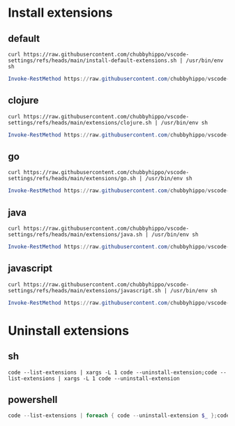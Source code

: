 # Install extensions
## default
```curl
curl https://raw.githubusercontent.com/chubbyhippo/vscode-settings/refs/heads/main/install-default-extensions.sh | /usr/bin/env sh
```
```powershell
Invoke-RestMethod https://raw.githubusercontent.com/chubbyhippo/vscode-settings/refs/heads/main/install-extensions.sh | Invoke-Expression
```
## clojure
```curl
curl https://raw.githubusercontent.com/chubbyhippo/vscode-settings/refs/heads/main/extensions/clojure.sh | /usr/bin/env sh
```
```powershell
Invoke-RestMethod https://raw.githubusercontent.com/chubbyhippo/vscode-settings/refs/heads/main/extensions/clojure.sh | Invoke-Expression
```
## go
```curl
curl https://raw.githubusercontent.com/chubbyhippo/vscode-settings/refs/heads/main/extensions/go.sh | /usr/bin/env sh
```
```powershell
Invoke-RestMethod https://raw.githubusercontent.com/chubbyhippo/vscode-settings/refs/heads/main/extensions/go.sh | Invoke-Expression
```
## java
```curl
curl https://raw.githubusercontent.com/chubbyhippo/vscode-settings/refs/heads/main/extensions/java.sh | /usr/bin/env sh
```
```powershell
Invoke-RestMethod https://raw.githubusercontent.com/chubbyhippo/vscode-settings/refs/heads/main/extensions/java.sh | Invoke-Expression
```
## javascript
```curl
curl https://raw.githubusercontent.com/chubbyhippo/vscode-settings/refs/heads/main/extensions/javascript.sh | /usr/bin/env sh
```
```powershell
Invoke-RestMethod https://raw.githubusercontent.com/chubbyhippo/vscode-settings/refs/heads/main/extensions/javascript.sh | Invoke-Expression
```
# Uninstall extensions
## sh
```shell
code --list-extensions | xargs -L 1 code --uninstall-extension;code --list-extensions | xargs -L 1 code --uninstall-extension
```
## powershell
```powershell
code --list-extensions | foreach { code --uninstall-extension $_ };code --list-extensions | foreach { code --uninstall-extension $_ }
```
